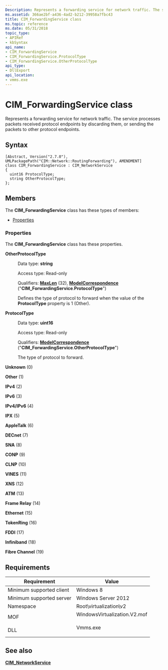```yaml
---
Description: Represents a forwarding service for network traffic. The service processes packets received protocol endpoints by discarding them, or sending the packets to other protocol endpoints.
ms.assetid: 366ae2bf-a436-4ad2-b212-39958a7fbc43
title: CIM_ForwardingService class
ms.topic: reference
ms.date: 05/31/2018
topic_type: 
- APIRef
- kbSyntax
api_name: 
- CIM_ForwardingService
- CIM_ForwardingService.ProtocolType
- CIM_ForwardingService.OtherProtocolType
api_type: 
- DllExport
api_location: 
- vmms.exe
---
```


# CIM\_ForwardingService class

Represents a forwarding service for network traffic. The service processes packets received protocol endpoints by discarding them, or sending the packets to other protocol endpoints.

## Syntax

``` syntax
[Abstract, Version("2.7.0"), UMLPackagePath("CIM::Network::RoutingForwarding"), AMENDMENT]
class CIM_ForwardingService : CIM_NetworkService
{
  uint16 ProtocolType;
  string OtherProtocolType;
};
```

## Members

The **CIM\_ForwardingService** class has these types of members:

-   [Properties](#properties)

### Properties

The **CIM\_ForwardingService** class has these properties.

<dl> <dt>

**OtherProtocolType**
</dt> <dd> <dl> <dt>

Data type: **string**
</dt> <dt>

Access type: Read-only
</dt> <dt>

Qualifiers: [**MaxLen**](/windows/desktop/WmiSdk/standard-qualifiers) (32), [**ModelCorrespondence**](/windows/desktop/WmiSdk/standard-qualifiers) ("**CIM\_ForwardingService**.**ProtocolType**")
</dt> </dl>

Defines the type of protocol to forward when the value of the **ProtocolType** property is 1 (Other).

</dd> <dt>

**ProtocolType**
</dt> <dd> <dl> <dt>

Data type: **uint16**
</dt> <dt>

Access type: Read-only
</dt> <dt>

Qualifiers: [**ModelCorrespondence**](/windows/desktop/WmiSdk/standard-qualifiers) ("**CIM\_ForwardingService**.**OtherProtocolType**")
</dt> </dl>

The type of protocol to forward.

<dt>

<span id="Unknown"></span><span id="unknown"></span><span id="UNKNOWN"></span>

**Unknown** (0)


</dt> <dd></dd> <dt>

<span id="Other"></span><span id="other"></span><span id="OTHER"></span>

**Other** (1)


</dt> <dd></dd> <dt>

<span id="IPv4"></span><span id="ipv4"></span><span id="IPV4"></span>

**IPv4** (2)


</dt> <dd></dd> <dt>

<span id="IPv6"></span><span id="ipv6"></span><span id="IPV6"></span>

**IPv6** (3)


</dt> <dd></dd> <dt>

<span id="IPv4_IPv6"></span><span id="ipv4_ipv6"></span><span id="IPV4_IPV6"></span>

**IPv4/IPv6** (4)


</dt> <dd></dd> <dt>

<span id="IPX"></span><span id="ipx"></span>

**IPX** (5)


</dt> <dd></dd> <dt>

<span id="AppleTalk"></span><span id="appletalk"></span><span id="APPLETALK"></span>

**AppleTalk** (6)


</dt> <dd></dd> <dt>

<span id="DECnet"></span><span id="decnet"></span><span id="DECNET"></span>

**DECnet** (7)


</dt> <dd></dd> <dt>

<span id="SNA"></span><span id="sna"></span>

**SNA** (8)


</dt> <dd></dd> <dt>

<span id="CONP"></span><span id="conp"></span>

**CONP** (9)


</dt> <dd></dd> <dt>

<span id="CLNP"></span><span id="clnp"></span>

**CLNP** (10)


</dt> <dd></dd> <dt>

<span id="VINES"></span><span id="vines"></span>

**VINES** (11)


</dt> <dd></dd> <dt>

<span id="XNS"></span><span id="xns"></span>

**XNS** (12)


</dt> <dd></dd> <dt>

<span id="ATM"></span><span id="atm"></span>

**ATM** (13)


</dt> <dd></dd> <dt>

<span id="Frame_Relay"></span><span id="frame_relay"></span><span id="FRAME_RELAY"></span>

**Frame Relay** (14)


</dt> <dd></dd> <dt>

<span id="Ethernet"></span><span id="ethernet"></span><span id="ETHERNET"></span>

**Ethernet** (15)


</dt> <dd></dd> <dt>

<span id="TokenRing"></span><span id="tokenring"></span><span id="TOKENRING"></span>

**TokenRing** (16)


</dt> <dd></dd> <dt>

<span id="FDDI"></span><span id="fddi"></span>

**FDDI** (17)


</dt> <dd></dd> <dt>

<span id="Infiniband"></span><span id="infiniband"></span><span id="INFINIBAND"></span>

**Infiniband** (18)


</dt> <dd></dd> <dt>

<span id="Fibre_Channel"></span><span id="fibre_channel"></span><span id="FIBRE_CHANNEL"></span>

**Fibre Channel** (19)


</dt> <dd></dd> </dl>

</dd> </dl>

## Requirements



| Requirement | Value |
|-------------------------------------|---------------------------------------------------------------------------------------------------------|
| Minimum supported client<br/> | Windows 8<br/>                                                                                    |
| Minimum supported server<br/> | Windows Server 2012<br/>                                                                          |
| Namespace<br/>                | Root\\virtualization\\v2<br/>                                                                     |
| MOF<br/>                      | <dl> <dt>WindowsVirtualization.V2.mof</dt> </dl> |
| DLL<br/>                      | <dl> <dt>Vmms.exe</dt> </dl>                     |



## See also

<dl> <dt>

[**CIM\_NetworkService**](cim-networkservice.md)
</dt> </dl>

 

